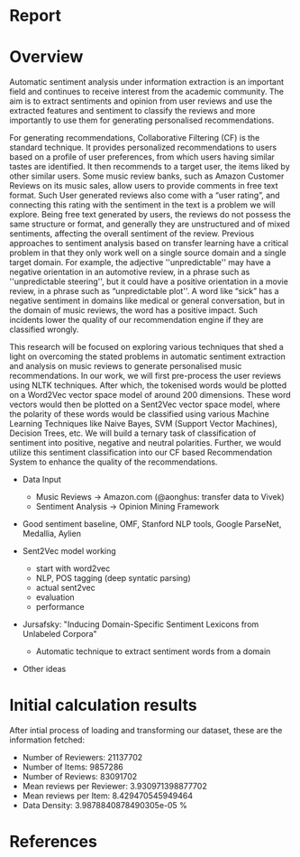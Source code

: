 # Report

# Overview

Automatic sentiment analysis under information extraction is an important field
and continues to receive interest from the academic community. The aim is to
extract sentiments and opinion from user reviews and use the extracted features
and sentiment to classify the reviews and more importantly to use them for
generating personalised recommendations.

For generating recommendations, Collaborative Filtering (CF) is the standard
technique. It provides personalized recommendations to users based on a profile
of user preferences, from which users having similar tastes are identified. It
then recommends to a target user, the items liked by other similar users. Some
music review banks, such as Amazon Customer Reviews on its music sales, allow
users to provide comments in free text format. Such User generated reviews also
come with a “user rating”, and connecting this rating with the sentiment in the
text is a problem we will explore. Being free text generated by users, the
reviews do not possess the same structure or format, and generally they are
unstructured and of mixed sentiments, affecting the overall sentiment of the
review. Previous approaches to sentiment analysis based on transfer learning
have a critical problem in that they only work well on a single source domain
and a single target domain. For example, the adjective ''unpredictable'' may
have a negative orientation in an automotive review, in a phrase such as
''unpredictable steering'', but it could have a positive orientation in a movie
review, in a phrase such as “unpredictable plot''. A word like “sick” has a
negative sentiment in domains like medical or general conversation, but in the
domain of music reviews, the word has a positive impact. Such incidents lower
the quality of our recommendation engine if they are classified wrongly.

This research will be focused on exploring various techniques that shed a light
on overcoming the stated problems in automatic sentiment extraction and
analysis on music reviews to generate personalised music recommendations. In
our work, we will first pre-process the user reviews using NLTK
techniques. After which, the tokenised words would be plotted on a Word2Vec
vector space model of around 200 dimensions. These word vectors would then be
plotted on a Sent2Vec vector space model, where the polarity of these words
would be classified using various Machine Learning Techniques like Naive Bayes,
SVM (Support Vector Machines), Decision Trees, etc. We will build a ternary
task of classification of sentiment into positive, negative and neutral
polarities. Further, we would utilize this sentiment classification into our CF
based Recommendation System to enhance the quality of the recommendations.

- Data Input
    - Music Reviews -> Amazon.com (@aonghus: transfer data to Vivek)
    - Sentiment Analysis -> Opinion Mining Framework

- Good sentiment baseline, OMF, Stanford NLP tools, Google ParseNet, Medallia, Aylien

- Sent2Vec model working
    - start with word2vec
    - NLP, POS tagging (deep syntatic parsing)
    - actual sent2vec
    - evaluation
    - performance

- Jursafsky: "Inducing Domain-Specific Sentiment Lexicons from Unlabeled Corpora"
    - Automatic technique to extract sentiment words from a domain
    
- Other ideas

# Initial calculation results

After intial process of loading and transforming our dataset, these are the information fetched:
- Number of Reviewers:           21137702
- Number of Items:               9857286
- Number of Reviews:             83091702
- Mean reviews per Reviewer:     3.930971398877702
- Mean reviews per Item:         8.429470545949464
- Data Density:                  3.9878840878490305e-05 %

# References
